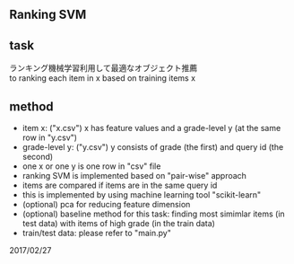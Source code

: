 ## Ranking SVM
## task
ランキング機械学習利用して最適なオブジェクト推薦  
to ranking each item in x based on training items x
## method
- item x: ("x.csv") x has feature values and a grade-level y (at the same row in "y.csv")
- grade-level y: ("y.csv") y consists of grade (the first) and query id (the second)
- one x or one y is one row in "csv" file
- ranking SVM is implemented based on "pair-wise" approach
- items are compared if items are in the same query id
- this is implemented by using machine learning tool "scikit-learn"
- (optional) pca for reducing feature dimension
- (optional) baseline method for this task: finding most simimlar items (in test data) with items of high grade (in the train data)
- train/test data: please refer to "main.py"

2017/02/27

